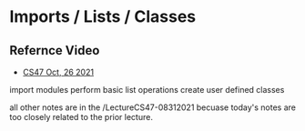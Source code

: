 # Imports / Lists / Classes

## Refernce Video
- [CS47 Oct, 26 2021](https://youtu.be/1iCO8763wSY)

import modules
perform basic list operations
create user defined classes

all other notes are in the /LectureCS47-08312021 becuase today's notes are too closely related to the prior lecture. 